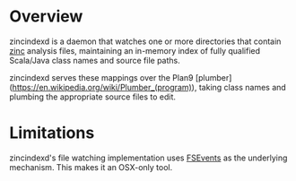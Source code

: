 # Overview
zincindexd is a daemon that watches one or more directories that contain
[zinc](https://github.com/typesafehub/zinc) analysis files, maintaining
an in-memory index of fully qualified Scala/Java class names and source
file paths.

zincindexd serves these mappings over the Plan9 [plumber]
(https://en.wikipedia.org/wiki/Plumber_(program)), taking class
names and plumbing the appropriate source files to edit.

# Limitations
zincindexd's file watching implementation uses
[FSEvents](https://en.wikipedia.org/wiki/FSEvents) as the underlying
mechanism. This makes it an OSX-only tool.
